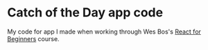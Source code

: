# Catch of the Day app code

My code for app I made when working through Wes Bos's [React for Beginners](https://reactforbeginners.com/) course.
